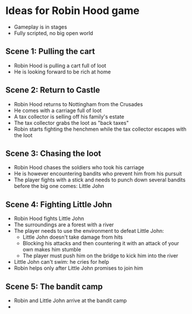 # Ideas for Robin Hood game

- Gameplay is in stages
- Fully scripted, no big open world

## Scene 1: Pulling the cart

- Robin Hood is pulling a cart full of loot
- He is looking forward to be rich at home

## Scene 2: Return to Castle

- Robin Hood returns to Nottingham from the Crusades
- He comes with a carriage full of loot
- A tax collector is selling off his family's estate
- The tax collector grabs the loot as "back taxes"
- Robin starts fighting the henchmen while the tax collector escapes with the loot

## Scene 3: Chasing the loot

- Robin Hood chases the soldiers who took his carriage
- He is however encountering bandits who prevent him from his pursuit
- The player fights with a stick and needs to punch down several bandits before the big one comes: Little John

## Scene 4: Fighting Little John

- Robin Hood fights Little John
- The surroundings are a forest with a river
- The player needs to use the environment to defeat Little John: 
    - Little John doesn't take damage from hits
    - Blocking his attacks and then countering it with an attack of your own makes him stumble
    - The player must push him on the bridge to kick him into the river
- Little John can't swim: he cries for help
- Robin helps only after Little John promises to join him

## Scene 5: The bandit camp

- Robin and Little John arrive at the bandit camp
- 